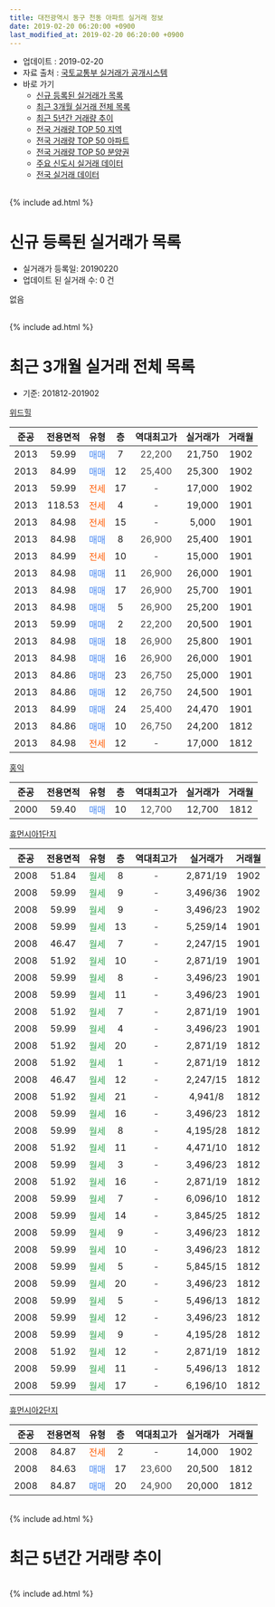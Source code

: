 ```yaml
---
title: 대전광역시 동구 천동 아파트 실거래 정보
date: 2019-02-20 06:20:00 +0900
last_modified_at: 2019-02-20 06:20:00 +0900
---
```


* 업데이트 : 2019-02-20
* 자료 출처 : [국토교통부 실거래가 공개시스템](http://rt.molit.go.kr)
* 바로 가기
    * [신규 등록된 실거래가 목록](#신규-등록된-실거래가-목록)
    * [최근 3개월 실거래 전체 목록](#최근-3개월-실거래-전체-목록)
    * [최근 5년간 거래량 추이](#최근-5년간-거래량-추이)
    * [전국 거래량 TOP 50 지역](https://inasie.github.io/apt-trade-info/최근-3개월-전국에서-가장-거래가-많이-발생한-지역)
    * [전국 거래량 TOP 50 아파트](https://inasie.github.io/apt-trade-info/최근-3개월-전국에서-가장-거래가-많이-발생한-아파트)
    * [전국 거래량 TOP 50 분양권](https://inasie.github.io/apt-trade-info/최근-3개월-전국에서-가장-거래가-많이-발생한-분양권)
    * [주요 신도시 실거래 데이터](https://inasie.github.io/apt-trade-info/주요-신도시)
    * [전국 실거래 데이터](https://inasie.github.io/apt-trade-info/전국)
<br>
{% include ad.html %}
<br>

# 신규 등록된 실거래가 목록
* 실거래가 등록일: 20190220
* 업데이트 된 실거래 수: 0 건

없음

<br>
{% include ad.html %}
<br>

# 최근 3개월 실거래 전체 목록
* 기준: 201812-201902


[위드힐](https://search.naver.com/search.naver?query=%EB%8C%80%EC%A0%84%EA%B4%91%EC%97%AD%EC%8B%9C+%EB%8F%99%EA%B5%AC+%EC%B2%9C%EB%8F%99+%EC%9C%84%EB%93%9C%ED%9E%90)

|준공|전용면적|유형|층|역대최고가|실거래가|거래월|
|:---:|:---:|:---:|:---:|:---:|:---:|:---:|
|2013|59.99|<span style="color:#4285f3">매매</span>|7|<span style="color:#444444">22,200</span>|21,750|1902|
|2013|84.99|<span style="color:#4285f3">매매</span>|12|<span style="color:#444444">25,400</span>|25,300|1902|
|2013|59.99|<span style="color:#ff5a00">전세</span>|17|<span style="color:#444444">-</span>|17,000|1902|
|2013|118.53|<span style="color:#ff5a00">전세</span>|4|<span style="color:#444444">-</span>|19,000|1901|
|2013|84.98|<span style="color:#ff5a00">전세</span>|15|<span style="color:#444444">-</span>|5,000|1901|
|2013|84.98|<span style="color:#4285f3">매매</span>|8|<span style="color:#444444">26,900</span>|25,400|1901|
|2013|84.99|<span style="color:#ff5a00">전세</span>|10|<span style="color:#444444">-</span>|15,000|1901|
|2013|84.98|<span style="color:#4285f3">매매</span>|11|<span style="color:#444444">26,900</span>|26,000|1901|
|2013|84.98|<span style="color:#4285f3">매매</span>|17|<span style="color:#444444">26,900</span>|25,700|1901|
|2013|84.98|<span style="color:#4285f3">매매</span>|5|<span style="color:#444444">26,900</span>|25,200|1901|
|2013|59.99|<span style="color:#4285f3">매매</span>|2|<span style="color:#444444">22,200</span>|20,500|1901|
|2013|84.98|<span style="color:#4285f3">매매</span>|18|<span style="color:#444444">26,900</span>|25,800|1901|
|2013|84.98|<span style="color:#4285f3">매매</span>|16|<span style="color:#444444">26,900</span>|26,000|1901|
|2013|84.86|<span style="color:#4285f3">매매</span>|23|<span style="color:#444444">26,750</span>|25,000|1901|
|2013|84.86|<span style="color:#4285f3">매매</span>|12|<span style="color:#444444">26,750</span>|24,500|1901|
|2013|84.99|<span style="color:#4285f3">매매</span>|24|<span style="color:#444444">25,400</span>|24,470|1901|
|2013|84.86|<span style="color:#4285f3">매매</span>|10|<span style="color:#444444">26,750</span>|24,200|1812|
|2013|84.98|<span style="color:#ff5a00">전세</span>|12|<span style="color:#444444">-</span>|17,000|1812|

[홍익](https://search.naver.com/search.naver?query=%EB%8C%80%EC%A0%84%EA%B4%91%EC%97%AD%EC%8B%9C+%EB%8F%99%EA%B5%AC+%EC%B2%9C%EB%8F%99+%ED%99%8D%EC%9D%B5)

|준공|전용면적|유형|층|역대최고가|실거래가|거래월|
|:---:|:---:|:---:|:---:|:---:|:---:|:---:|
|2000|59.40|<span style="color:#4285f3">매매</span>|10|<span style="color:#444444">12,700</span>|12,700|1812|

[휴먼시아1단지](https://search.naver.com/search.naver?query=%EB%8C%80%EC%A0%84%EA%B4%91%EC%97%AD%EC%8B%9C+%EB%8F%99%EA%B5%AC+%EC%B2%9C%EB%8F%99+%ED%9C%B4%EB%A8%BC%EC%8B%9C%EC%95%841%EB%8B%A8%EC%A7%80)

|준공|전용면적|유형|층|역대최고가|실거래가|거래월|
|:---:|:---:|:---:|:---:|:---:|:---:|:---:|
|2008|51.84|<span style="color:#34a853">월세</span>|8|<span style="color:#444444">-</span>|2,871/19|1902|
|2008|59.99|<span style="color:#34a853">월세</span>|9|<span style="color:#444444">-</span>|3,496/36|1902|
|2008|59.99|<span style="color:#34a853">월세</span>|9|<span style="color:#444444">-</span>|3,496/23|1902|
|2008|59.99|<span style="color:#34a853">월세</span>|13|<span style="color:#444444">-</span>|5,259/14|1901|
|2008|46.47|<span style="color:#34a853">월세</span>|7|<span style="color:#444444">-</span>|2,247/15|1901|
|2008|51.92|<span style="color:#34a853">월세</span>|10|<span style="color:#444444">-</span>|2,871/19|1901|
|2008|59.99|<span style="color:#34a853">월세</span>|8|<span style="color:#444444">-</span>|3,496/23|1901|
|2008|59.99|<span style="color:#34a853">월세</span>|11|<span style="color:#444444">-</span>|3,496/23|1901|
|2008|51.92|<span style="color:#34a853">월세</span>|7|<span style="color:#444444">-</span>|2,871/19|1901|
|2008|59.99|<span style="color:#34a853">월세</span>|4|<span style="color:#444444">-</span>|3,496/23|1901|
|2008|51.92|<span style="color:#34a853">월세</span>|20|<span style="color:#444444">-</span>|2,871/19|1812|
|2008|51.92|<span style="color:#34a853">월세</span>|1|<span style="color:#444444">-</span>|2,871/19|1812|
|2008|46.47|<span style="color:#34a853">월세</span>|12|<span style="color:#444444">-</span>|2,247/15|1812|
|2008|51.92|<span style="color:#34a853">월세</span>|21|<span style="color:#444444">-</span>|4,941/8|1812|
|2008|59.99|<span style="color:#34a853">월세</span>|16|<span style="color:#444444">-</span>|3,496/23|1812|
|2008|59.99|<span style="color:#34a853">월세</span>|8|<span style="color:#444444">-</span>|4,195/28|1812|
|2008|51.92|<span style="color:#34a853">월세</span>|11|<span style="color:#444444">-</span>|4,471/10|1812|
|2008|59.99|<span style="color:#34a853">월세</span>|3|<span style="color:#444444">-</span>|3,496/23|1812|
|2008|51.92|<span style="color:#34a853">월세</span>|16|<span style="color:#444444">-</span>|2,871/19|1812|
|2008|59.99|<span style="color:#34a853">월세</span>|7|<span style="color:#444444">-</span>|6,096/10|1812|
|2008|59.99|<span style="color:#34a853">월세</span>|14|<span style="color:#444444">-</span>|3,845/25|1812|
|2008|59.99|<span style="color:#34a853">월세</span>|9|<span style="color:#444444">-</span>|3,496/23|1812|
|2008|59.99|<span style="color:#34a853">월세</span>|10|<span style="color:#444444">-</span>|3,496/23|1812|
|2008|59.99|<span style="color:#34a853">월세</span>|5|<span style="color:#444444">-</span>|5,845/15|1812|
|2008|59.99|<span style="color:#34a853">월세</span>|20|<span style="color:#444444">-</span>|3,496/23|1812|
|2008|59.99|<span style="color:#34a853">월세</span>|5|<span style="color:#444444">-</span>|5,496/13|1812|
|2008|59.99|<span style="color:#34a853">월세</span>|12|<span style="color:#444444">-</span>|3,496/23|1812|
|2008|59.99|<span style="color:#34a853">월세</span>|9|<span style="color:#444444">-</span>|4,195/28|1812|
|2008|51.92|<span style="color:#34a853">월세</span>|12|<span style="color:#444444">-</span>|2,871/19|1812|
|2008|59.99|<span style="color:#34a853">월세</span>|11|<span style="color:#444444">-</span>|5,496/13|1812|
|2008|59.99|<span style="color:#34a853">월세</span>|17|<span style="color:#444444">-</span>|6,196/10|1812|


<script async src="//pagead2.googlesyndication.com/pagead/js/adsbygoogle.js"></script>
<!-- 기본 -->
<ins class="adsbygoogle"
     style="display:block"
     data-ad-client="ca-pub-2446590836940007"
     data-ad-slot="1659523306"
     data-ad-format="auto"
     data-full-width-responsive="true"></ins>
<script>
(adsbygoogle = window.adsbygoogle || []).push({});
</script>


[휴먼시아2단지](https://search.naver.com/search.naver?query=%EB%8C%80%EC%A0%84%EA%B4%91%EC%97%AD%EC%8B%9C+%EB%8F%99%EA%B5%AC+%EC%B2%9C%EB%8F%99+%ED%9C%B4%EB%A8%BC%EC%8B%9C%EC%95%842%EB%8B%A8%EC%A7%80)

|준공|전용면적|유형|층|역대최고가|실거래가|거래월|
|:---:|:---:|:---:|:---:|:---:|:---:|:---:|
|2008|84.87|<span style="color:#ff5a00">전세</span>|2|<span style="color:#444444">-</span>|14,000|1902|
|2008|84.63|<span style="color:#4285f3">매매</span>|17|<span style="color:#444444">23,600</span>|20,500|1812|
|2008|84.87|<span style="color:#4285f3">매매</span>|20|<span style="color:#444444">24,900</span>|20,000|1812|


<br>
{% include ad.html %}
<br>

# 최근 5년간 거래량 추이


<div style="width:100%;">
    <canvas id="deal_progress" height="200"></canvas>
</div>

<script>
new Chart(document.getElementById("deal_progress"), {
    type: 'line',
    data: {
        labels: ['201402','201403','201404','201405','201406','201407','201408','201409','201410','201411','201412','201501','201502','201503','201504','201505','201506','201507','201508','201509','201510','201511','201512','201601','201602','201603','201604','201605','201606','201607','201608','201609','201610','201611','201612','201701','201702','201703','201704','201705','201706','201707','201708','201709','201710','201711','201712','201801','201802','201803','201804','201805','201806','201807','201808','201809','201810','201811','201812','201901','201902'],
        datasets: [{
            label: '매매',
            pointRadius: 1,
            data: [26, 13, 19, 24, 6, 19, 13, 16, 42, 15, 8, 9, 10, 12, 17, 12, 9, 6, 12, 12, 17, 9, 3, 7, 18, 10, 15, 7, 12, 14, 12, 10, 15, 17, 10, 7, 6, 13, 15, 12, 14, 12, 13, 4, 12, 7, 10, 8, 7, 16, 8, 5, 6, 9, 5, 7, 10, 2, 4, 10, 2],
            borderColor: "rgba(255, 201, 14, 1)",
            backgroundColor: "rgba(255, 201, 14, 0.5)",
            fill: false,
            lineTension: 0
        },{
            label: '전월세',
            pointRadius: 1,
            data: [18, 13, 13, 5, 8, 16, 11, 11, 7, 14, 30, 14, 17, 8, 12, 6, 11, 15, 20, 10, 14, 8, 20, 9, 9, 10, 11, 10, 5, 7, 13, 10, 11, 19, 28, 16, 16, 4, 4, 10, 9, 8, 14, 11, 9, 8, 10, 10, 8, 10, 9, 9, 6, 8, 4, 7, 11, 8, 22, 10, 5],
            borderColor: "rgba(0, 141, 185, 1)",
            backgroundColor: "rgba(0, 141, 185, 0.5)",
            fill: false,
            lineTension: 0
        }
        ]
    },
    options: {
        responsive: true,
        title: {
            display: false
        },
        tooltips: {
            mode: 'index',
            intersect: false
        },
        hover: {
            mode: 'nearest',
            intersect: true
        },
        scales: {
            xAxes: [{
                display: true,
                scaleLabel: {
                    display: true,
                    labelString: '년/월'
                }
            }],
            yAxes: [{
                display: true,
                ticks: {
                    suggestedMin: 0,
                },
                scaleLabel: {
                    display: true,
                    labelString: '실거래 수'
                }
            }]
        }
    }
});

</script>


<br>
{% include ad.html %}
<br>

